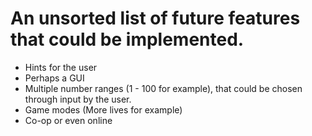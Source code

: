 # An unsorted list of future features that could be implemented.

<ul>
    <li>
    Hints for the user
    </li>
    <li>
    Perhaps a GUI
    </li>
    <li>
    Multiple number ranges (1 - 100 for example), that could be chosen through input by the user.
    </li>
    <li>
    Game modes (More lives for example)
    </li>
    <li>
    Co-op or even online
    </li>
</ul>